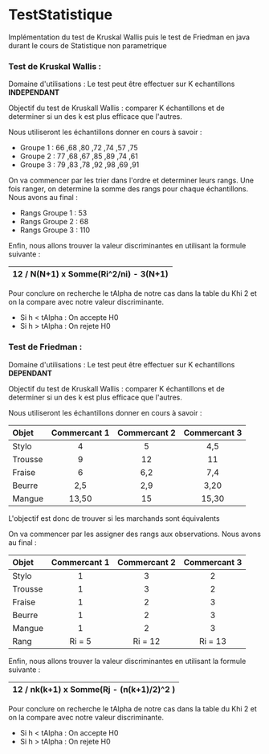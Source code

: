 # TestStatistique
Implémentation du test de Kruskal Wallis puis le test de Friedman en java durant le cours de Statistique non parametrique

### Test de Kruskal Wallis :
Domaine d'utilisations : Le test peut être effectuer sur K echantillons **INDEPENDANT**


Objectif du test de Kruskall Wallis : comparer K échantillons et de determiner si un des k est plus efficace que l'autres.

Nous utiliseront les échantillons donner en cours à savoir : 
- Groupe 1 : 66 ,68 ,80 ,72 ,74 ,57 ,75
- Groupe 2 : 77 ,68 ,67 ,85 ,89 ,74 ,61
- Groupe 3 : 79 ,83 ,78 ,92 ,98 ,69 ,91

On va commencer par les trier dans l'ordre et determiner leurs rangs. Une fois ranger, on determine la somme des rangs pour chaque échantillons. 
Nous avons au final :
- Rangs Groupe 1 : 53
- Rangs Groupe 2 : 68
- Rangs Groupe 3 : 110

Enfin, nous allons trouver la valeur discriminantes en utilisant la formule suivante :

| 12 / N(N+1) x Somme(Ri^2/ni) - 3(N+1) |
|:-------------------------------------:|

Pour conclure on recherche le tAlpha de notre cas dans la table du Khi 2 et on la compare avec notre valeur discriminante.

- Si h < tAlpha : On accepte H0
- Si h > tAlpha : On rejete H0

### Test de Friedman :
Domaine d'utilisations : Le test peut être effectuer sur K echantillons **DEPENDANT**


Objectif du test de Kruskall Wallis : comparer K échantillons et de determiner si un des k est plus efficace que l'autres.

Nous utiliseront les échantillons donner en cours à savoir :

| Objet   | Commercant 1  | Commercant 2 | Commercant 3 |
|:--------|:-------------:|:------------:|:------------:|
| Stylo   |       4       |      5       |     4,5      |
| Trousse |       9       |      12      |      11      | 
| Fraise  |       6       |     6,2      |     7,4      |
| Beurre  |      2,5      |     2,9      |     3,20     | 
| Mangue  |     13,50     |      15      |    15,30     |

L'objectif est donc de trouver si les marchands sont équivalents

On va commencer par les assigner des rangs aux observations.
Nous avons au final :

| Objet   | Commercant 1 | Commercant 2 | Commercant 3 |
|:--------|:------------:|:------------:|:------------:|
| Stylo   |      1       |      3       |      2       |
| Trousse |      1       |      3       |      2       |
| Fraise  |      1       |      2       |      3       |
| Beurre  |      1       |      2       |      3       |
| Mangue  |      1       |      2       |      3       |
| Rang    |    Ri = 5    |   Ri = 12    |   Ri = 13    |

Enfin, nous allons trouver la valeur discriminantes en utilisant la formule suivante :

| 12 / nk(k+1) x Somme(Rj - (n(k+1)/2)^2 ) |
|:----------------------------------------:|

Pour conclure on recherche le tAlpha de notre cas dans la table du Khi 2 et on la compare avec notre valeur discriminante.

- Si h < tAlpha : On accepte H0
- Si h > tAlpha : On rejete H0
